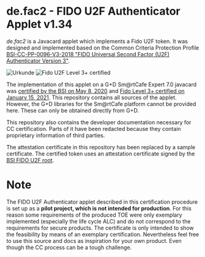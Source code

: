 # de.fac2 - FIDO U2F Authenticator Applet v1.34

*de.fac2* is a Javacard applet which implements a Fido U2F token. It was designed and implemented based on the Common Criteria Protection Profile [BSI-CC-PP-0096-V3-2018 "FIDO Universal Second Factor (U2F) Authenticator Version 3"](https://www.bsi.bund.de/SharedDocs/Zertifikate_CC/PP/aktuell/PP_0096_0096V2_0096V3.html).

![Urkunde](https://github.com/tsenger/de.fac2/blob/master/docs/CC/1060_de.fac2_Urkunde_Header.png)
![Fido U2F Level 3+ certified](https://github.com/tsenger/de.fac2/blob/master/docs/fido_level3+.png)

The implementation of this applet on a G+D Sm@rtCafe Expert 7.0 javacard was [certified by the BSI on May 8, 2020](https://github.com/tsenger/de.fac2/blob/master/docs/CC/1060_de.fac2_Urkunde.pdf) and [Fido Level 3+ certified on January 15, 2021](https://github.com/tsenger/de.fac2/blob/master/docs/FIDO%20U2F%20Certificate%20U2F100020210115001%20-%20U2F%20L3%2B%20Authenticator%20-BSI.pdf). This repository contains all sources of the applet. However, the G+D libraries for the Sm@rtCafe platform cannot be provided here. These can only be obtained directly from G+D.

This repository also contains the developer documentation necessary for CC certification. Parts of it have been redacted because they contain proprietary information of third parties.  

The attestation certificate in this repository has been replaced by a sample certificate. The certified token uses an attestation certificate signed by the [BSI FIDO U2F root](https://www.bsi.bund.de/SharedDocs/Downloads/DE/BSI/FIDO_U2F/FIDO_U2F_Root_Zertifikat.html).

# Note
The FIDO U2F Authenticator applet described in this certification procedure is set up as a **pilot project, which is not intended for production**. For this reason some requirements of the produced TOE were only exemplary implemented (especially the life cycle ALC) and do not correspond to the requirements for secure products. The certificate is only intended to show the feasibility by means of an exemplary certification.
Nevertheless feel free to use this source and docs as inspiration for your own product. Even though the CC process can be a tough challenge.
